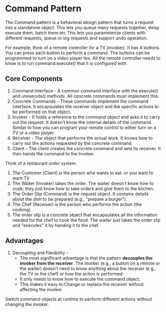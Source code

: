 # Command Pattern

The Command pattern is a behavioral design pattern that turns a request into a standalone object. This lets you queue many requests together, delay execute them, batch them etc 
This lets you parameterize clients with different requests, queue or log requests and support undo operation.

For example, think of a remote controller for a TV (invoker). It has 4 buttons. You can press each button to perform a command.
The buttons can be programmed to turn on a video player too. All the remote controller needs to know is to run command.execute() that it is configured with. 

## Core Components

1. Command Interface - A common command interface with the execute() and unexecute() methods. All concrete commands must implement this.
2. Concrete Commands - These commands implement the command interface. It encapsulates the receiver object and the specific actions to be performed on that object.
3. Invoker - It holds a reference to the command object and asks it to carry out the request. It doesn't know the internal details of the command. Similar to how you can program your remote control to either turn on a TV or a video player.
4. Receiver - The object that performs the actual work. It knows how to carry out the actions requested by the concrete command. 
5. Client - The client creates the concrete command and sets its receiver. It then hands the command to the Invoker. 

Think of a restaurant order system.

1. The Customer (Client) is the person who wants to eat. or you want to want TV
2. The Waiter (Invoker) takes the order. The waiter doesn't know how to cook; they just know how to take orders and give them to the kitchen.
3. The Order Slip (Command) is the request object. It contains details about the dish to be prepared (e.g., "prepare a burger").
4. The Chef (Receiver) is the person who performs the action (the cooking).
5. The order slip is a concrete object that encapsulates all the information needed for the chef to cook the food. The waiter just takes the order slip and "executes" it by handing it to the chef.

## Advantages

1. Decoupling and Flexibility - 
    - The most significant advantage is that the pattern **decouples the invoker from the receiver**. The invoker (e.g., a button on a remote or the waiter) doesn't need to know anything about the receiver (e.g., the TV or the chef) or how the action is performed.  
    - It only needs to know how to execute the command object. 
    - This makes it easy to:Change or replace the receiver without affecting the invoker.

Switch command objects at runtime to perform different actions without changing the invoker.